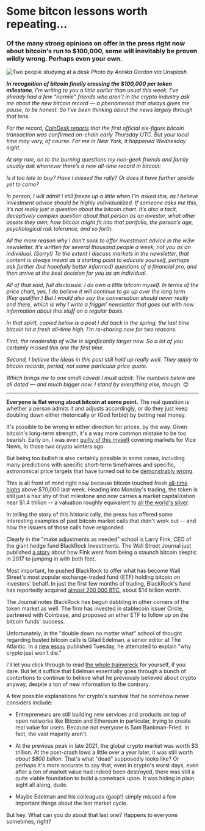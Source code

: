 # Some bitcon lessons worth repeating...
### Of the many strong opinions on offer in the press right now about bitcoin's run to $100,000, some will inevitably be proven wildly wrong. Perhaps even your own.

![Two people studying at a desk](https://substackcdn.com/image/fetch/w_1456,c_limit,f_webp,q_auto:good,fl_progressive:steep/https%3A%2F%2Fsubstack-post-media.s3.amazonaws.com%2Fpublic%2Fimages%2F779ab70e-cb05-421c-8f61-f6224d7c8f9b_1916x1243.jpeg)
*Photo by Annika Gordon via Unsplash*

*<strong>In recognition of bitcoin finally crossing the $100,000 per token milestone</strong>, I’m writing to you a little earlier than usual this week. I’ve already had a few “normie” friends who aren’t in the crypto industry ask me about the new bitcoin record — a phenomenon that always gives me pause, to be honest. So I’ve been thinking about the news largely through that lens.*

*For the record, [CoinDesk reports](https://www.coindesk.com/business/2024/12/05/bitcoin-at-100-k-industry-reaction) that the first official six-figure bitcoin transaction was confirmed on-chain early Thursday UTC. But your local time may vary, of course. For me in New York, it happened Wednesday night.*

*At any rate, on to the burning questions my non-geek friends and family usually ask whenever there’s a new all-time record in bitcoin:*

*Is it too late to buy? Have I missed the rally? Or does it have further upside yet to come?*

*In person, I will admit I still freeze up a little when I’m asked this, as I believe investment advice should be highly individualized. If someone asks me this, it’s not really just a question about the bitcoin chart. It’s also a tacit, deceptively complex question about that person as an investor, what other assets they own, how bitcoin might fit into that portfolio, the person’s age, psychological risk tolerance, and so forth.*

*All the more reason why I don’t seek to offer investment advice in the w3w newsletter. It’s written for several thousand people a week, not you as an individual. (Sorry!) To the extent I discuss markets in the newsletter, that content is always meant as a starting point to educate yourself, perhaps ask further (but hopefully better informed) questions of a financial pro, and then arrive at the best decision for you as an individual.*

*All of that said, full disclosure: I do own a little bitcoin myself. In terms of the price chart, yes, I do believe it will continue to go up over the long term. (Key qualifier.) But I would also say the conversation should never really end there, which is why I write a friggin’ newsletter that goes out with new information about this stuff on a regular basis.*

*In that spirit, copied below is a post I did back in the spring, the last time bitcoin hit a fresh all-time high. I’m re-sharing now for two reasons.*

*First, the readership of w3w is significantly larger now. So a lot of you certainly missed this one the first time.*

*Second, I believe the ideas in this post still hold up really well. They apply to bitcoin records, period, not some particular price quote.*

*Which brings me to one small caveat I must admit: The numbers below are all dated — and much bigger now. I stand by everything else, though.* 😊

<hr>

**Everyone is flat wrong about bitcoin at some point.** The real question is whether a person admits it and adjusts accordingly, or do they just keep doubling down either rhetorically or (God forbid) by betting real money.

It's possible to be wrong in either direction for prices, by the way. Given bitcoin's long-term strength, it's a way more common mistake to be too bearish. Early on, I was even [guilty of this myself](https://www.forbes.com/sites/brandonkochkodin/2023/05/02/balaji-srinivasan-concedes-bet-that-bitcoin-will-reach-1-million-in-90-days/) covering markets for Vice News, lo those two crypto winters ago.

But being too bullish is also certainly possible in some cases, including many predictions with specific short-term timeframes and specific, astronomical price targets that have turned out to be [demonstrably wrong](https://www.forbes.com/sites/brandonkochkodin/2023/05/02/balaji-srinivasan-concedes-bet-that-bitcoin-will-reach-1-million-in-90-days/).

This is all front of mind right now because bitcoin touched fresh [all-time highs](https://www.reuters.com/markets/currencies/bitcoin-rises-record-high-over-70000-2024-03-08/) above $70,000 last week. Heading into Monday's trading, the token is still just a hair shy of that milestone and now carries a market capitalization near $1.4 trillion -- a valuation roughly equivalent to [all the world's silver](https://asia.nikkei.com/Spotlight/Cryptocurrencies/Bitcoin-market-cap-approaches-silver-with-latest-rally).

In telling the story of this historic rally, the press has offered some interesting examples of past bitcoin market calls that didn't work out -- and how the issuers of those calls have responded.

Clearly in the "make adjustments as needed" school is Larry Fink, CEO of the giant hedge fund BlackRock Investments. The Wall Street Journal just published [a story](https://www.wsj.com/finance/investing/how-bitcoin-made-a-believer-out-of-blackrock-abebb140?st=971uegs09wu0qk8&reflink=desktopwebshare_permalink) about how Fink went from being a staunch bitcoin skeptic in 2017 to jumping in with both feet.

Most important, he pushed BlackRock to offer what has become Wall Street's most popular exchange-traded fund (ETF) holding bitcoin on investors' behalf. In just the first few months of trading, BlackRock's fund has reportedly acquired [almost 200,000 BTC](https://finance.yahoo.com/news/blackrocks-bitcoin-etf-nears-200k-125311082.html), about $14 billion worth.

The Journal notes BlackRock has begun dabbling in other corners of the token market as  well. The firm has invested in stablecoin issuer Circle, partnered with Coinbase, and proposed an ether ETF to follow up on the bitcoin funds' success.

Unfortunately, in the "double down no matter what" school of thought regarding busted bitcoin calls is Gilad Edelman, a senior editor at The Atlantic. In a [new essay](https://www.theatlantic.com/ideas/archive/2024/03/crypto-bitcoin-market-strength/677643/) published Tuesday, he attempted to explain "why crypto just won't die."

I'll let you click through to read [the whole trainwreck](https://www.theatlantic.com/ideas/archive/2024/03/crypto-bitcoin-market-strength/677643/) for yourself, if you dare. But let it suffice that Edelman essentially goes through a bunch of contortions to continue to believe what he previously believed about crypto anyway, despite a ton of new information to the contrary.

A few possible explanations for crypto's survival that he somehow never considers include:

- Entrepreneurs are still building new services and products on top of open networks like Bitcoin and Ethereum in particular, trying to create real value for users. Because not everyone is Sam Bankman-Fried. In fact, the vast majority aren't.

- At the previous peak in late 2021, the global crypto market was worth $3 trillion. At the post-crash lows a little over a year later, it was still worth *about $800 billion*. That's what "dead" supposedly looks like? Or perhaps it's more accurate to say that, even in crypto's worst days, even after a ton of market value had indeed been destroyed, there was still a quite viable foundation to build a comeback upon. It was hiding in plain sight all along, dude.

- Maybe Edelman and his colleagues (gasp!) simply missed a few important things about the last market cycle.

But hey. What can you do about that last one? Happens to everyone sometimes, right?
